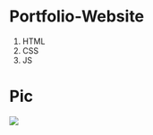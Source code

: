 # Portfolio-Website
1. HTML
2. CSS
3. JS

# Pic
![](https://cdn.discordapp.com/attachments/925063485556150292/925332261941964860/unknown.png)
